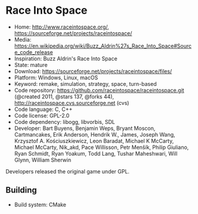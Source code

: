 # Race Into Space

- Home: http://www.raceintospace.org/, https://sourceforge.net/projects/raceintospace/
- Media: https://en.wikipedia.org/wiki/Buzz_Aldrin%27s_Race_Into_Space#Source_code_release
- Inspiration: Buzz Aldrin's Race Into Space
- State: mature
- Download: https://sourceforge.net/projects/raceintospace/files/
- Platform: Windows, Linux, macOS
- Keyword: remake, simulation, strategy, space, turn-based
- Code repository: https://github.com/raceintospace/raceintospace.git (@created 2011, @stars 137, @forks 44), http://raceintospace.cvs.sourceforge.net (cvs)
- Code language: C, C++
- Code license: GPL-2.0
- Code dependency: libogg, libvorbis, SDL
- Developer: Bart Buyens, Benjamin Weps, Bryant Moscon, Cartmancakes, Erik Anderson, Hendrik W., James, Joseph Wang, Krzysztof A. Kościuszkiewicz, Leon Baradat, Michael K McCarty, Michael McCarty, Nik_akd, Pace Willisson, Petr Menšík, Philip Giuliano, Ryan Schmidt, Ryan Yoakum, Todd Lang, Tushar Maheshwari, Will Glynn, William Sherwin

Developers released the original game under GPL.

## Building

- Build system: CMake
